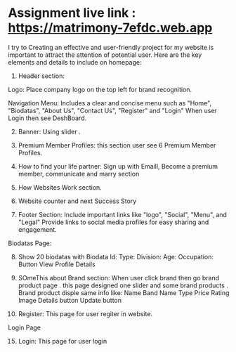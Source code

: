 # Assignment live link : https://matrimony-7efdc.web.app

I try to Creating an effective and user-friendly project for my website is important to attract the attention of potential user. Here are the key elements and details to include on homepage:

1. Header section:

Logo: Place company logo on the top left for brand recognition.

Navigation Menu: Includes a clear and concise menu such as "Home", 
"Biodatas", "About Us", "Contact Us", "Register" and "Login" When user Login then see DeshBoard.

2. Banner: Using slider .

3. Premium Member Profiles: this section user see 6 Premium Member Profiles.

4. How to find your life partner: Sign up with Emaill, Become a premium member, communicate and marry section

5. How Websites Work section.

6. Website counter and next Success Story

7. Footer Section: Include important links like "logo", "Social", "Menu", and "Legal"
Provide links to social media profiles for easy sharing and engagement.

Biodatas Page:

8. Show 20 biodatas with
Biodata Id:
Type:
Division:
Age:
Occupation:
Button View Profile Details
9. SOmeThis about Brand section: When user click brand then go brand product page . this page designed one slider and some brand products . Brand product disple same info like:
Name
Band Name
Type
Price
Rating
Image
Details button
Update button

14. Register: This page for user regiter in website.

Login Page 

15. Login: This page for user login

